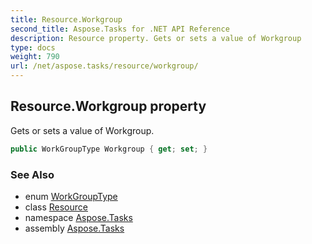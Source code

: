 ```yaml
---
title: Resource.Workgroup
second_title: Aspose.Tasks for .NET API Reference
description: Resource property. Gets or sets a value of Workgroup
type: docs
weight: 790
url: /net/aspose.tasks/resource/workgroup/
---
```

## Resource.Workgroup property

Gets or sets a value of Workgroup.

```csharp
public WorkGroupType Workgroup { get; set; }
```

### See Also

* enum [WorkGroupType](../../workgrouptype/)
* class [Resource](../)
* namespace [Aspose.Tasks](../../resource/)
* assembly [Aspose.Tasks](../../../)


